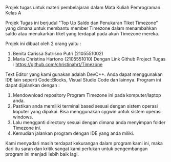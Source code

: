 Projek tugas untuk materi pembelajaran dalam Mata Kuliah Pemrograman Kelas A

Projek Tugas ini berjudul "Top Up Saldo dan Penukaran Tiket Timezone" yang dimana untuk membantu member Timezone dalam menambahkan saldo atau menukarkan tiket yang terdapat pada akun Timezone mereka.

Projek ini dibuat oleh 2 orang yaitu : 
1. Benita Carissa Sutrisno Putri (2105551002)
2. Maria Christina Hartono (2105551010)
Dengan Link Github Project Tugas : https://github.com/christinahrt/Timezone

Text Editor yang kami gunakan adalah DevC++. Anda dapat menggunakan IDE lain seperti Code::Blocks, Visual Studio Code dan lainnya.
Program ini dapat dijalankan dengan :
1. Mendownload repository Program Timezone ini pada komputer/laptop anda.
2. Pastikan anda memiliki terminal based sesuai dengan sistem operasi koputer yang dipakai. Bisa menggunakan cygwin untuk sistem operasi windows.
3. Lalu mengganti directory sesuai dengan dimana anda menyimpan folder Timezone ini. 
4. Kemudian jalankan program dengan IDE yang anda miliki.

Kami menyadari masih terdapat kekurangan dalam program kami ini, maka dari itu saran dan kritik sangat kami perlukan untuk pengembangan program ini menjadi lebih baik lagi.
